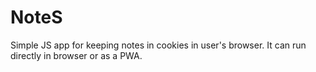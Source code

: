 # NoteS

Simple JS app for keeping notes in cookies in user's browser. It can run directly in browser or as a PWA.
